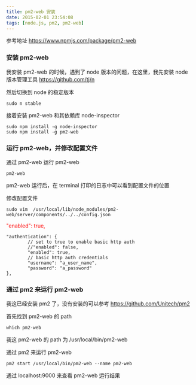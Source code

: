 ```yaml
---
title: pm2-web 安装
date: 2015-02-01 23:54:08
tags: [node.js, pm2, pm2-web]
---
```


参考地址 <https://www.npmjs.com/package/pm2-web>

### 安装 pm2-web

<!--more-->

我安装 pm2-web 的时候，遇到了 node 版本的问题，在这里，我先安装 node 版本管理工具 <https://github.com/tj/n>

然后切换到 node 的稳定版本

```
sudo n stable
```

接着安装 pm2-web 和其依赖库 node-inspector

```
sudo npm install -g node-inspector
sudo npm install -g pm2-web
```

### 运行 pm2-web，并修改配置文件

通过 pm2-web 运行 pm2-web

```
pm2-web
```

pm2-web 运行后，在 terminal 打印的日志中可以看到配置文件的位置

修改配置文件

```
sudo vim  /usr/local/lib/node_modules/pm2-web/server/components/../../config.json
```

<span style="color: red">"enabled": true,</span>


```
"authentication": {
        // set to true to enable basic http auth
        //"enabled": false,
        "enabled": true,
        // basic http auth credentials
        "username": "a_user_name",
        "password": "a_password"
},
```

### 通过 pm2 来运行 pm2-web

我这已经安装 pm2 了，没有安装的可以参考 <https://github.com/Unitech/pm2>

首先找到 pm2-web 的 path

```
which pm2-web
```

我这 pm2-web 的 path 为 /usr/local/bin/pm2-web

通过 pm2 来运行 pm2-web

```
pm2 start /usr/local/bin/pm2-web --name pm2-web
```

通过 localhost:9000 来查看 pm2-web 运行结果